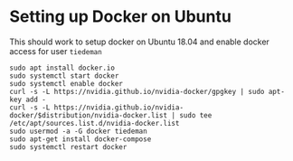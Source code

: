 

# Setting up Docker on Ubuntu


This should work to setup docker on Ubuntu 18.04 and enable docker access for user `tiedeman`

```
sudo apt install docker.io
sudo systemctl start docker
sudo systemctl enable docker
curl -s -L https://nvidia.github.io/nvidia-docker/gpgkey | sudo apt-key add -
curl -s -L https://nvidia.github.io/nvidia-docker/$distribution/nvidia-docker.list | sudo tee /etc/apt/sources.list.d/nvidia-docker.list
sudo usermod -a -G docker tiedeman
sudo apt-get install docker-compose
sudo systemctl restart docker
```
